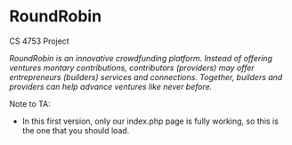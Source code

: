 # RoundRobin #

CS 4753 Project

*RoundRobin is an innovative crowdfunding platform. Instead of offering ventures montary contributions, contributors (providers) may offer entrepreneurs (builders) services and connections. Together, builders and providers can help advance ventures like never before.*

Note to TA:
* In this first version, only our index.php page is fully working, so this is the one that you should load.

